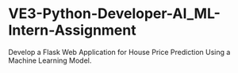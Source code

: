 # VE3-Python-Developer-AI_ML-Intern-Assignment
Develop a Flask Web Application for House Price Prediction Using a Machine Learning Model.
